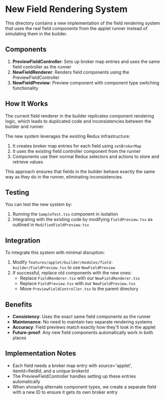 # New Field Rendering System

This directory contains a new implementation of the field rendering system that uses the real field components from the applet runner instead of simulating them in the builder.

## Components

1. **PreviewFieldController**: Sets up broker map entries and uses the same field controller as the runner
2. **NewFieldRenderer**: Renders field components using the PreviewFieldController 
3. **NewFieldPreview**: Preview component with component type switching functionality

## How It Works

The current field renderer in the builder replicates component rendering logic, which leads to duplicated code and inconsistencies between the builder and runner.

The new system leverages the existing Redux infrastructure:

1. It creates broker map entries for each field using `setBrokerMap`
2. It uses the existing field controller component from the runner 
3. Components use their normal Redux selectors and actions to store and retrieve values

This approach ensures that fields in the builder behave exactly the same way as they do in the runner, eliminating inconsistencies.

## Testing

You can test the new system by:

1. Running the `SampleTest.tsx` component in isolation
2. Integrating with the existing code by modifying `FieldPreview.tsx` as outlined in `ModifiedFieldPreview.tsx`

## Integration 

To integrate this system with minimal disruption:

1. Modify `features/applet/builder/modules/field-builder/FieldPreview.tsx` to use `NewFieldPreview`
2. If successful, replace old components with the new ones:
   - Replace `FieldRenderer.tsx` with our `NewFieldRenderer.tsx`
   - Replace `FieldPreview.tsx` with our `NewFieldPreview.tsx` 
   - Move `PreviewFieldController.tsx` to the parent directory

## Benefits

- **Consistency**: Uses the exact same field components as the runner
- **Maintenance**: No need to maintain two separate rendering systems
- **Accuracy**: Field previews match exactly how they'll look in the applet
- **Future-proof**: Any new field components automatically work in both places

## Implementation Notes

- Each field needs a broker map entry with source='applet', itemId=fieldId, and a unique brokerId
- The PreviewFieldController handles setting up these entries automatically
- When showing alternate component types, we create a separate field with a new ID to ensure it gets its own broker entry 